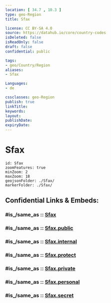 ```yaml
---
location: [ 34.7 , 10.3 ] 
type: geo-Region
title: Sfax

license: CC BY-SA 4.0
source: https://datahub.io/core/country-codes
isDeleted: false
isReadOnly: false
draft: false
confidential: public

tags:
- geo/Country/Region
aliases:
- Sfax

Languages:
- de

cssclasses: geo-Region
publish: true
linkTitle: 
keywords: 
layout: 
publishDate: 
expiryDate: 
---
```


# Sfax

```leaflet
id: Sfax
zoomFeatures: true 
minZoom: 2 
maxZoom: 18
geojsonFolder: ./Sfax/
markerFolder: ./Sfax/
```


## Confidential Links & Embeds: 

### #is_/same_as :: [Sfax](/_Standards/Earth/Continent/Africa/Africa~North/Tunisia/governorates~Tunisia/Sfax.md) 

### #is_/same_as :: [Sfax.public](/_public/Earth/Continent/Africa/Africa~North/Tunisia/governorates~Tunisia/Sfax.public.md) 

### #is_/same_as :: [Sfax.internal](/_internal/Earth/Continent/Africa/Africa~North/Tunisia/governorates~Tunisia/Sfax.internal.md) 

### #is_/same_as :: [Sfax.protect](/_protect/Earth/Continent/Africa/Africa~North/Tunisia/governorates~Tunisia/Sfax.protect.md) 

### #is_/same_as :: [Sfax.private](/_private/Earth/Continent/Africa/Africa~North/Tunisia/governorates~Tunisia/Sfax.private.md) 

### #is_/same_as :: [Sfax.personal](/_personal/Earth/Continent/Africa/Africa~North/Tunisia/governorates~Tunisia/Sfax.personal.md) 

### #is_/same_as :: [Sfax.secret](/_secret/Earth/Continent/Africa/Africa~North/Tunisia/governorates~Tunisia/Sfax.secret.md)

